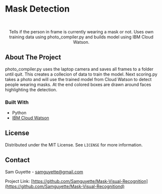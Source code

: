
# Mask Detection



<!-- PROJECT HEADER -->
<br />
<p align="center">


  <p align="center">
    Tells if the person in frame is currently wearing a mask or not. Uses own training data using photo_compiler.py and builds model using IBM Cloud Watson.
  </p>
</p>


<!-- ABOUT THE PROJECT -->
## About The Project

photo_compiler.py uses the laptop camera and saves all frames to a folder until quit. This creates a collecion of data to train the model.
Next scoring.py takes a photo and will use the trained model from Cloud Watson to detect people wearing masks. At the end colored boxes are drawn around faces highlighting the detection.

### Built With

* Python
* [IBM Cloud Watson](https://www.google.com/search?client=safari&rls=en&q=IBM+Cloud+Watson&ie=UTF-8&oe=UTF-8)

<!-- LICENSE -->
## License

Distributed under the MIT License. See `LICENSE` for more information.



<!-- CONTACT -->
## Contact

Sam Guyette - samguyette@gmail.com

Project Link: [https://github.com/Samguyette/Mask-Visual-Recognition](https://github.com/Samguyette/Mask-Visual-Recognitiond)



[product-screenshot]: img/screenShot.jpg

